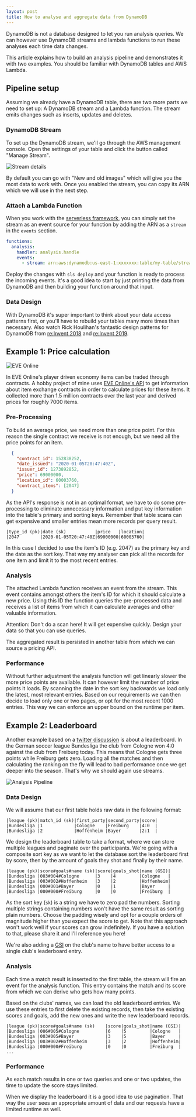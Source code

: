 ```yaml
---
layout: post
title: How to analyse and aggregate data from DynamoDB
---
```


DynamoDB is not a database designed to let you run analysis queries. We can however use DynamoDB streams and lambda functions to run these analyses each time data changes.

This article explains how to build an analysis pipeline and demonstrates it with two examples. You should be familiar with DynamoDB tables and AWS Lambda.

## Pipeline setup

Assuming we already have a DynamoDB table, there are two more parts we need to set up: A DynamoDB stream and a Lambda function. The stream emits changes such as inserts, updates and deletes.

### DynamoDB Stream

To set up the DynamoDB stream, we'll go through the AWS management console. Open the settings of your table and click the button called "Manage Stream". 

![Stream details](https://dev-to-uploads.s3.amazonaws.com/i/ewrxc6sikqz79ehlcx0f.png)

By default you can go with "New and old images" which will give you the most data to work with. Once you enabled the stream, you can copy its ARN which we will use in the next step.

### Attach a Lambda Function

When you work with the [serverless framework](https://serverless.com/framework/docs/providers/aws/events/streams/), you can simply set the stream as an event source for your function by adding the ARN as a `stream` in the `events` section.

```yaml
functions:
  analysis:
    handler: analysis.handle
    events:
      - stream: arn:aws:dynamodb:us-east-1:xxxxxxx:table/my-table/stream/2020-02-02T20:20:02.002
```

Deploy the changes with `sls deploy` and your function is ready to process the incoming events. It's a good idea to start by just printing the data from DynamoDB and then building your function around that input.

### Data Design

With DynamoDB it's super important to think about your data access patterns first, or you'll have to rebuild your tables many more times than necessary. Also watch Rick Houlihan's fantastic design patterns for DynamoDB from [re:Invent 2018](https://www.youtube.com/watch?v=HaEPXoXVf2k) and [re:Invent 2019](https://www.youtube.com/watch?v=6yqfmXiZTlM).

## Example 1: Price calculation

![EVE Online](https://web.ccpgamescdn.com/newssystem/media/70713/1/ACSENSION_HEADER_B.jpg)

In EVE Online's player driven economy items can be traded through contracts. A hobby project of mine uses [EVE Online's API](https://esi.evetech.net/) to get information about item exchange contracts in order to calculate prices for these items. It collected more than 1.5 million contracts over the last year and derived prices for roughly 7000 items.

### Pre-Processing

To build an average price, we need more than one price point. For this reason the single contract we receive is not enough, but we need all the price points for an item. 

```json
  {
    "contract_id": 152838252,
    "date_issued": "2020-01-05T20:47:40Z",
    "issuer_id": 1273892852,
    "price": 69000000,
    "location_id": 60003760,
    "contract_items": [2047]
  }
```

As the API's response is not in an optimal format, we have to do some pre-processing to eliminate unnecessary information and put key information into the table's primary and sorting keys. Remember that table scans can get expensive and smaller entries mean more records per query result.

```
|type_id (pk)|date (sk)           |price   |location|
|2047        |2020-01-05T20:47:40Z|69000000|60003760|

```

In this case I decided to use the item's ID (e.g. 2047) as the primary key and the date as the sort key. That way my analyser can pick all the records for one item and limit it to the most recent entries.

### Analysis

The attached Lambda function receives an event from the stream. This event contains amongst others the item's ID for which it should calculate a new price. Using this ID the function queries the pre-processed data and receives a list of items from which it can calculate averages and other valuable information.

Attention: Don't do a scan here! It will get expensive quickly. Design your data so that you can use queries.

The aggregated result is persisted in another table from which we can source a pricing API.

### Performance

Without further adjustment the analysis function will get linearly slower the more price points are available. It can however limit the number of price points it loads. By scanning the date in the sort key backwards we load only the latest, most relevant entries. Based on our requirements we can then decide to load only one or two pages, or opt for the most recent 1000 entries. This way we can enforce an upper bound on the runtime per item.

## Example 2: Leaderboard

Another example based on a [twitter discussion](https://twitter.com/dm_macs/status/1223925884152950784) is about a leaderboard. In the German soccer league Bundesliga the club from Cologne won 4:0 against the club from Freiburg today. This means that Cologne gets three points while Freiburg gets zero. Loading all the matches and then calculating the ranking on the fly will lead to bad performance once we get deeper into the season. That's why we should again use streams.

![Analysis Pipeline](https://dev-to-uploads.s3.amazonaws.com/i/3cmosdm5iz0knxk44atx.png)

### Data Design

We will assume that our first table holds raw data in the following format:

```
|league (pk)|match_id (sk)|first_party|second_party|score|
|Bundesliga |1            |Cologne    |Freiburg    |4:0  |
|Bundesliga |2            |Hoffenheim |Bayer       |2:1  |
```

We design the leaderboard table to take a format, where we can store multiple leagues and paginate over the participants. We're going with a composite sort key as we want to let the database sort the leaderboard first by score, then by the amount of goals they shot and finally by their name.

```
|league (pk)|score#goals#name (sk)|score|goals_shot|name (GSI)|
|Bundesliga |003#004#Cologne      |3    |4         |Cologne   |
|Bundesliga |003#002#Hoffenheim   |3    |2         |Hoffenheim|
|Bundesliga |000#001#Bayer        |0    |1         |Bayer     |
|Bundesliga |000#000#Freiburg     |0    |0         |Freiburg  |
```

As the sort key (`sk`) is a string we have to zero pad the numbers. Sorting multiple strings containing numbers won't have the same result as sorting plain numbers. Choose the padding wisely and opt for a couple orders of magnitude higher than you expect the score to get. Note that this approach won't work well if your scores can grow indefinitely. If you have a solution to that, please share it and I'll reference you here!

We're also adding a [GSI](https://docs.aws.amazon.com/amazondynamodb/latest/developerguide/GSI.html) on the club's name to have better access to a single club's leaderboard entry.

### Analysis

Each time a match result is inserted to the first table, the stream will fire an event for the analysis function. This entry contains the match and its score from which we can derive who gets how many points.

Based on the clubs' names, we can load the old leaderboard entries. We use these entries to first delete the existing records, then take the existing scores and goals, add the new ones and write the new leaderboard records.

```
|league (pk)|score#goals#name (sk)    |score|goals_shot|name (GSI)|
|Bundesliga |006#005#Cologne          |6    |5         |Cologne   |
|Bundesliga |003#005#Bayer            |3    |5         |Bayer     |
|Bundesliga |003#002#Hoffenheim       |3    |2         |Hoffenheim|
|Bundesliga |000#000#Freiburg         |0    |0         |Freiburg  |
...
```

### Performance

As each match results in one or two queries and one or two updates, the time to update the score stays limited.

When we display the leaderboard it is a good idea to use pagination. That way the user sees an appropriate amount of data and our requests have a limited runtime as well.
